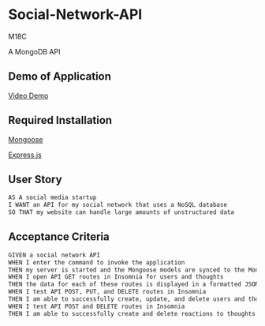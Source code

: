# Social-Network-API
M18C

A MongoDB API

## Demo of Application

[Video Demo](https://app.castify.com/view/080de5be-e9ae-4024-962a-50f2c33203f6)

## Required Installation

[Mongoose](https://www.npmjs.com/package/mongoose)

[Express.js](https://www.npmjs.com/package/express)

## User Story

```md
AS A social media startup
I WANT an API for my social network that uses a NoSQL database
SO THAT my website can handle large amounts of unstructured data
```

## Acceptance Criteria

```md
GIVEN a social network API
WHEN I enter the command to invoke the application
THEN my server is started and the Mongoose models are synced to the MongoDB database
WHEN I open API GET routes in Insomnia for users and thoughts
THEN the data for each of these routes is displayed in a formatted JSON
WHEN I test API POST, PUT, and DELETE routes in Insomnia
THEN I am able to successfully create, update, and delete users and thoughts in my database
WHEN I test API POST and DELETE routes in Insomnia
THEN I am able to successfully create and delete reactions to thoughts and add and remove friends to a user’s friend list
